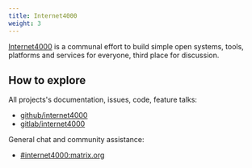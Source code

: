 ```yaml
---
title: Internet4000
weight: 3
---
```


<a href="https://internet4000.com">Internet4000</a> is a communal
effort to build simple open systems, tools, platforms and services for everyone, third place for discussion.

## How to explore

All projects's documentation, issues, code, feature talks:
-  [github/internet4000](https://github.com/internet4000)
-  [gitlab/internet4000](https://gitlab.com/internet4000)


General chat and community assistance:
- [#internet4000:matrix.org](https://app.element.io/#/room/#internet4000:matrix.org)
